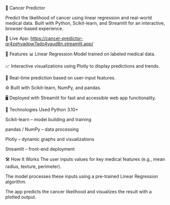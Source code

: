 🧠 Cancer Predictor

Predict the likelihood of cancer using linear regression and real-world medical data. Built with Python, Scikit-learn, and Streamlit for an interactive, browser-based experience.

🔗 Live App: https://cancer-predictor-qr4zehvadpw7ado4yaud8n.streamlit.app/

🚀 Features
📊 Linear Regression Model trained on labeled medical data.

📈 Interactive visualizations using Plotly to display predictions and trends.

🧮 Real-time prediction based on user-input features.

⚙️ Built with Scikit-learn, NumPy, and pandas.

🖥️ Deployed with Streamlit for fast and accessible web app functionality.

📌 Technologies Used
Python 3.10+

Scikit-learn – model building and training

pandas / NumPy – data processing

Plotly – dynamic graphs and visualizations

Streamlit – front-end deployment

🛠️ How It Works
The user inputs values for key medical features (e.g., mean radius, texture, perimeter).

The model processes these inputs using a pre-trained Linear Regression algorithm.

The app predicts the cancer likelihood and visualizes the result with a plotted output.
